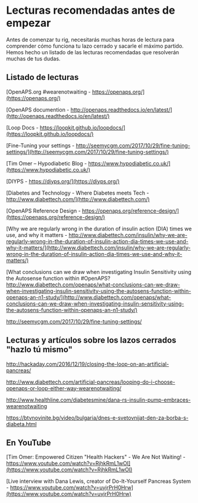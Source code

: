 # Lecturas recomendadas antes de empezar

Antes de comenzar tu rig, necesitarás muchas horas de lectura para comprender cómo funciona tu lazo cerrado y sacarle el máximo partido. Hemos hecho un listado de las lecturas recomendadas que resolverán muchas de tus dudas.

## Listado de lecturas

[OpenAPS.org #wearenotwaiting - https://openaps.org/](https://openaps.org/)

[OpenAPS documention - http://openaps.readthedocs.io/en/latest/](http://openaps.readthedocs.io/en/latest/)

[Loop Docs - https://loopkit.github.io/loopdocs/](https://loopkit.github.io/loopdocs/)

[Fine-Tuning your settings - http://seemycgm.com/2017/10/29/fine-tuning-settings/](http://seemycgm.com/2017/10/29/fine-tuning-settings/)

[Tim Omer – Hypodiabetic Blog - https://www.hypodiabetic.co.uk/](https://www.hypodiabetic.co.uk/)

[DIYPS - https://diyps.org/](https://diyps.org/)

[Diabetes and Technology - Where Diabetes meets Tech - http://www.diabettech.com/](http://www.diabettech.com/)

[OpenAPS Reference Design - https://openaps.org/reference-design/](https://openaps.org/reference-design/)

[Why we are regularly wrong in the duration of insulin action (DIA) times we use, and why it matters - http://www.diabettech.com/insulin/why-we-are-regularly-wrong-in-the-duration-of-insulin-action-dia-times-we-use-and-why-it-matters/](http://www.diabettech.com/insulin/why-we-are-regularly-wrong-in-the-duration-of-insulin-action-dia-times-we-use-and-why-it-matters/)

[What conclusions can we draw when investigating Insulin Sensitivity using the Autosense function within #OpenAPS? http://www.diabettech.com/openaps/what-conclusions-can-we-draw-when-investigating-insulin-sensitivity-using-the-autosens-function-within-openaps-an-n1-study/](http://www.diabettech.com/openaps/what-conclusions-can-we-draw-when-investigating-insulin-sensitivity-using-the-autosens-function-within-openaps-an-n1-study/)

<http://seemycgm.com/2017/10/29/fine-tuning-settings/>

## Lecturas y artículos sobre los lazos cerrados "hazlo tú mismo"

<http://hackaday.com/2016/12/19/closing-the-loop-on-an-artificial-pancreas/>

<http://www.diabettech.com/artificial-pancreas/looping-do-i-choose-openaps-or-loop-either-way-wearenotwaiting/>

<http://www.healthline.com/diabetesmine/dana-rs-insulin-pump-embraces-wearenotwaiting>

<https://btvnovinite.bg/video/bulgaria/dnes-e-svetovnijat-den-za-borba-s-diabeta.html>

## En YouTube

[Tim Omer: Empowered Citizen "Health Hackers" - We Are Not Waiting! - https://www.youtube.com/watch?v=RjhkRmL1wOI](https://www.youtube.com/watch?v=RjhkRmL1wOI)

[Live interview with Dana Lewis, creator of Do-It-Yourself Pancreas System - https://www.youtube.com/watch?v=uvjrPrH0Hrw](https://www.youtube.com/watch?v=uvjrPrH0Hrw)